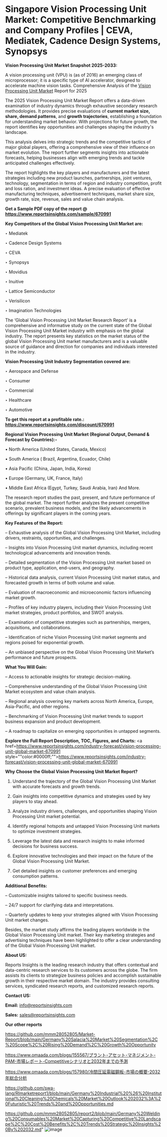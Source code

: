 # Singapore Vision Processing Unit Market: Competitive Benchmarking and Company Profiles | CEVA, Mediatek, Cadence Design Systems, Synopsys

<strong>Vision Processing Unit Market Snapshot 2025-2033:</strong>

A vision processing unit (VPU) is (as of 2016) an emerging class of microprocessor; it is a specific type of AI accelerator, designed to accelerate machine vision tasks. Comprehensive Analysis of the <a href=https://www.reportsinsights.com/sample/670991>Vision Processing Unit Market</a> Report for 2025

The 2025 Vision Processing Unit Market Report offers a data-driven examination of industry dynamics through exhaustive secondary research methodologies. It provides precise evaluations of <strong>current market size, share, demand patterns</strong>, and <strong>growth trajectories</strong>, establishing a foundation for understanding market behavior. With projections for future growth, the report identifies key opportunities and challenges shaping the industry's landscape.

This analysis delves into strategic trends and the competitive tactics of major global players, offering a comprehensive view of their influence on market evolution. The report further segments insights into actionable forecasts, helping businesses align with emerging trends and tackle anticipated challenges effectively.

The report highlights the key players and manufacturers and the latest strategies including new product launches, partnerships, joint ventures, technology, segmentation in terms of region and industry competition, profit and loss ration, and investment ideas. A precise evaluation of effective manufacturing techniques, advertisement techniques, market share size, growth rate, size, revenue, sales and value chain analysis.

<strong>Get a Sample PDF copy of the report @ <a href=https://www.reportsinsights.com/sample/670991 style=color:#0000ff;>https://www.reportsinsights.com/sample/670991</a></strong>

<strong>Key Competitors of the Global Vision Processing Unit Market are:</strong>

‣ Mediatek

‣ Cadence Design Systems

‣ CEVA

‣ Synopsys

‣ Movidius

‣ Inuitive

‣ Lattice Semiconductor

‣ Verisilicon

‣ Imagination Technologies

The ‘Global Vision Processing Unit Market Research Report’ is a comprehensive and informative study on the current state of the Global Vision Processing Unit Market industry with emphasis on the global industry. The report presents key statistics on the market status of the global Vision Processing Unit market manufacturers and is a valuable source of guidance and direction for companies and individuals interested in the industry.

<strong>Vision Processing Unit Industry Segmentation covered are:</strong>

‣ Aerospace and Defense

‣ Consumer

‣ Commercial

‣ Healthcare

‣ Automotive

<strong>To get this report at a profitable rate.: <a href=https://www.reportsinsights.com/discount/670991 style=color:#0000ff;>https://www.reportsinsights.com/discount/670991</a></strong>

<strong>Regional Vision Processing Unit Market (Regional Output, Demand &amp; Forecast by Countries):-</strong>

• North America (United States, Canada, Mexico)

• South America ( Brazil, Argentina, Ecuador, Chile)

• Asia Pacific (China, Japan, India, Korea)

• Europe (Germany, UK, France, Italy)

• Middle East Africa (Egypt, Turkey, Saudi Arabia, Iran) And More.

The research report studies the past, present, and future performance of the global market. The report further analyzes the present competitive scenario, prevalent business models, and the likely advancements in offerings by significant players in the coming years.

<strong>Key Features of the Report:</strong>

– Exhaustive analysis of the Global Vision Processing Unit Market, including drivers, restraints, opportunities, and challenges.

– Insights into Vision Processing Unit market dynamics, including recent technological advancements and innovation trends.

– Detailed segmentation of the Vision Processing Unit market based on product type, application, end-users, and geography.

– Historical data analysis, current Vision Processing Unit market status, and forecasted growth in terms of both volume and value.

– Evaluation of macroeconomic and microeconomic factors influencing market growth.

– Profiles of key industry players, including their Vision Processing Unit market strategies, product portfolios, and SWOT analysis.

– Examination of competitive strategies such as partnerships, mergers, acquisitions, and collaborations.

– Identification of niche Vision Processing Unit market segments and regions poised for exponential growth.

– An unbiased perspective on the Global Vision Processing Unit Market’s performance and future prospects.

<strong>What You Will Gain:</strong>

– Access to actionable insights for strategic decision-making.

– Comprehensive understanding of the Global Vision Processing Unit Market ecosystem and value chain analysis.

– Regional analysis covering key markets across North America, Europe, Asia-Pacific, and other regions.

– Benchmarking of Vision Processing Unit market trends to support business expansion and product development.

– A roadmap to capitalize on emerging opportunities in untapped segments.

<strong>Explore the Full Report Description, TOC, Figures, and Charts:</strong>
<a href=https://www.reportsinsights.com/industry-forecast/vision-processing-unit-global-market-670991 style=""color:#0000ff;"">https://www.reportsinsights.com/industry-forecast/vision-processing-unit-global-market-670991</a>

<strong>Why Choose the Global Vision Processing Unit Market Report?</strong>

1. Understand the trajectory of the Global Vision Processing Unit Market with accurate forecasts and growth trends.

2. Gain insights into competitive dynamics and strategies used by key players to stay ahead.

3. Analyze industry drivers, challenges, and opportunities shaping Vision Processing Unit market potential.

4. Identify regional hotspots and untapped Vision Processing Unit markets to optimize investment strategies.

5. Leverage the latest data and research insights to make informed decisions for business success.

6. Explore innovative technologies and their impact on the future of the Global Vision Processing Unit Market.

7. Get detailed insights on customer preferences and emerging consumption patterns.

<strong>Additional Benefits:</strong>

– Customizable insights tailored to specific business needs.

– 24/7 support for clarifying data and interpretations.

– Quarterly updates to keep your strategies aligned with Vision Processing Unit market changes.

Besides, the market study affirms the leading players worldwide in the Global Vision Processing Unit market. Their key marketing strategies and advertising techniques have been highlighted to offer a clear understanding of the Global Vision Processing Unit market.

<strong><strong>About US</strong>:</strong>

Reports Insights is the leading research industry that offers contextual and data-centric research services to its customers across the globe. The firm assists its clients to strategize business policies and accomplish sustainable growth in their respective market domain. The industry provides consulting services, syndicated research reports, and customized research reports.

<strong>Contact US:</strong>

<p class=><b>Email:</b> <a href=mailto:info@reportsinsights.com>info@reportsinsights.com</a></p>
<p class=><b>Sales:</b> <a href=mailto:sales@reportsinsights.com>sales@reportsinsights.com</a></p>

<strong>Our other reports</strong>

<a href=https://github.com/mmm28052805/Market-Report/blob/main/Germany%20Salacia%20Market%20Segmentation%2C%20Scope%2C%20Rising%20Demand%2C%20Growth%20Opportunity>https://github.com/mmm28052805/Market-Report/blob/main/Germany%20Salacia%20Market%20Segmentation%2C%20Scope%2C%20Rising%20Demand%2C%20Growth%20Opportunity</a>

<a href=https://www.omaada.com/blogs/155567/プラント-アセット-マネジメント-PAM-市場レポート-Competitiveシナリオと2032年までの予測>https://www.omaada.com/blogs/155567/プラント-アセット-マネジメント-PAM-市場レポート-Competitiveシナリオと2032年までの予測</a>

<a href=https://www.omaada.com/blogs/157980/冷間圧延電磁鋼板-市場の概要-2032年総合分析>https://www.omaada.com/blogs/157980/冷間圧延電磁鋼板-市場の概要-2032年総合分析</a>

<a href=https://github.com/swa-lang/RImarketreport1/blob/main/Germany%20Industrial%20%26%20Institutional%20Cleaning%20Chemicals%20Market%20Outlook%202032%3A%20Futuristic%20Trends%20and%20Opportunities.md>https://github.com/swa-lang/RImarketreport1/blob/main/Germany%20Industrial%20%26%20Institutional%20Cleaning%20Chemicals%20Market%20Outlook%202032%3A%20Futuristic%20Trends%20and%20Opportunities.md</a>

<a href=https://github.com/mmm28052805/report2/blob/main/Germany%20Welding%20Consumables%20Market%20Capturing%20Competitive%20Landscape%2C%20Cost%20Benefits%2C%20Trends%20Strategic%20Insights%20By%202032.md>https://github.com/mmm28052805/report2/blob/main/Germany%20Welding%20Consumables%20Market%20Capturing%20Competitive%20Landscape%2C%20Cost%20Benefits%2C%20Trends%20Strategic%20Insights%20By%202032.md</a>"
![image](https://github.com/user-attachments/assets/9368d98b-9729-42df-a999-cb2d047ea13d)
